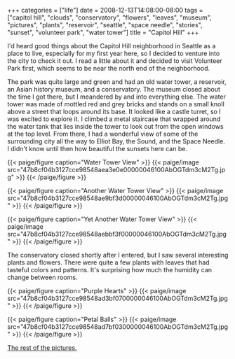 +++
categories = ["life"]
date = 2008-12-13T14:08:00-08:00
tags = ["capitol hill", "clouds", "conservatory", "flowers", "leaves", "museum", "pictures", "plants", "reservoir", "seattle", "space needle", "stories", "sunset", "volunteer park", "water tower"]
title = "Capitol Hill"
+++

I'd heard good things about the Capitol Hill neighborhood in Seattle as a place to live, especially for my first year here, so I decided to venture into the city to check it out. I read a little about it and decided to visit Volunteer Park first, which seems to be near the north end of the neighborhood.

The park was quite large and green and had an old water tower, a reservoir, an Asian history museum, and a conservatory. The museum closed about the time I got there, but I meandered by and into everything else. The water tower was made of mottled red and grey bricks and stands on a small knoll above a street that loops around its base. It looked like a castle turret, so I was excited to explore it. I climbed a metal staircase that wrapped around the water tank that lies inside the tower to look out from the open windows at the top level. From there, I had a wonderful view of some of the surrounding city all the way to Elliot Bay, the Sound, and the Space Needle. I didn't know until then how beautiful the sunsets here can be.

{{< paige/figure caption="Water Tower View" >}}
{{< paige/image src="47b8cf04b3127cce98548aea3e0e00000046100AbOGTdm3cM2Tg.jpg" >}}
{{< /paige/figure >}}

{{< paige/figure caption="Another Water Tower View" >}}
{{< paige/image src="47b8cf04b3127cce98548ae9bf3d00000046100AbOGTdm3cM2Tg.jpg" >}}
{{< /paige/figure >}}

{{< paige/figure caption="Yet Another Water Tower View" >}}
{{< paige/image src="47b8cf04b3127cce98548aebbf3f00000046100AbOGTdm3cM2Tg.jpg" >}}
{{< /paige/figure >}}

The conservatory closed shortly after I entered, but I saw several interesting plants and flowers. There were quite a few plants with leaves that had tasteful colors and patterns. It's surprising how much the humidity can change between rooms.

{{< paige/figure caption="Purple Hearts" >}}
{{< paige/image src="47b8cf04b3127cce98548ad3bf0700000046100AbOGTdm3cM2Tg.jpg" >}}
{{< /paige/figure >}}

{{< paige/figure caption="Petal Balls" >}}
{{< paige/image src="47b8cf04b3127cce98548ad7bf0300000046100AbOGTdm3cM2Tg.jpg" >}}
{{< /paige/figure >}}

[The rest of the pictures.](https://faught.shutterfly.com/166)

